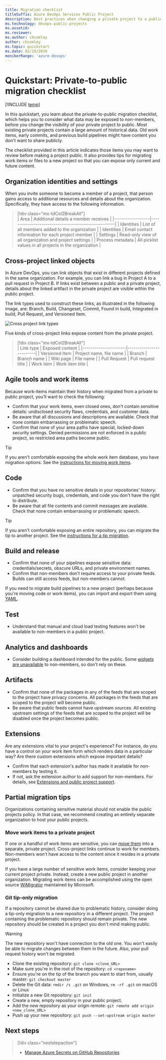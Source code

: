 ```yaml
---
title: Migration checklist
titleSuffix: Azure DevOps Services Public Project 
description: Best practices when changing a private project to a public project 
ms.technology: devops-public-projects
ms.assetid:
ms.reviewer: 
ms.author: chcomley
author: chcomley
ms.topic: quickstart
ms.date: 02/19/2019
monikerRange: 'azure-devops'
---
```


# Quickstart: Private-to-public migration checklist

[!INCLUDE [temp](includes/version-public-projects.md)]

In this quickstart, you learn about the private-to-public migration checklist, which helps you to consider what data may be exposed to non-members, before you change the visibility of your private project to public. Most existing private projects contain a large amount of historical data. Old work items, early commits, and previous build pipelines might have content you don't want to share publicly.

The checklist provided in this article indicates those items you may want to review before making a project public. It also provides tips for migrating work items or files to a new project so that you can expose only current and future content.

## Organization identities and settings

When you invite someone to become a member of a project, that person gains access to additional resources and details about the organization. Specifically, they have access to the following information.

> [!div class="mx-tdCol2BreakAll"]  
> | Area | Additional details a member receives |
> |------------------|-----------------------------------------------------|
> | Identities | List of all members added to the organization |
> | Identities | Email contact information for each project member |
> | Settings | Read-only view of all organization and project settings |
> | Process metadata | All picklist values in all projects in the organization |

## Cross-project linked objects

In Azure DevOps, you can link objects that exist in different projects defined in the same organization. For example, you can link a bug in Project A to a pull request in Project B. If links exist between a public and a private project, details about the linked artifact in the private project are visible within the public project.

The link types used to construct these links, as illustrated in the following image, are: Branch, Build, Changeset, Commit, Found in build, Integrated in build, Pull Request, and Versioned Item.

![Cross project link types](../../boards/queries/media/link-tracking-artifact-to-artifact-link-types.png)

Five kinds of cross-project links expose content from the private project.

> [!div class="mx-tdCol2BreakAll"]  
> | Link type | Exposed content |
> |----------------------|-------------------------|
> | Versioned Item | Project name, file name |
> | Branch | Branch name |
> | Wiki page | File name |
> | Pull Request | Pull request title |
> | Work item | Work item title |

## Agile tools and work items

Because work-items maintain their history when migrated from a private to public project, you'll want to check the following:

- Confirm that your work items, even closed ones, don't contain sensitive details: undisclosed security flaws, credentials, and customer data.
- Be aware that all discussions and descriptions are available. Check that none contain embarrassing or problematic speech.
- Confirm that none of your area paths have special, locked-down security settings. Denied permissions are not enforced in a public project, so restricted area paths become public.

> [!TIP]
> If you aren't comfortable exposing the whole work item database, you have migration options.
> See the [instructions for moving work items](#move-work-items).

## Code

- Confirm that you have no sensitive details in your repositories' history: unpatched security bugs, credentials, and code you don't have the right to distribute.
- Be aware that all file contents and commit messages are available. Check that none contain embarrassing or problematic speech.

> [!TIP]
> If you aren't comfortable exposing an entire repository, you can migrate the tip to another project.
> See the [instructions for a tip migration](#git-tip-only-migration).

## Build and release

- Confirm that none of your pipelines expose sensitive data: credentials/secrets, obscure URLs, and private environment names.
- Confirm that non-members don't require access to your private feeds. Builds can still access feeds, but non-members cannot.

If you need to migrate build pipelines to a new project (perhaps because you're moving code or work items), you can import and export them using [YAML](../../pipelines/get-started-yaml.md).

## Test

- Understand that manual and cloud load testing features won't be available to non-members in a public project.

## Analytics and dashboards

- Consider building a dashboard intended for the public. Some [widgets are unavailable](feature-differences.md#dashboard-widget-support) to non-members, so don't rely on these.

## Artifacts

- Confirm that none of the packages in any of the feeds that are scoped to the project have privacy concerns. All packages in the feeds that are scoped to the project will become public.
- Be aware that public feeds cannot have upstream sources. All existing upstream settings of the feeds that are scoped to the project will be disabled once the project becomes public.

## Extensions

Are any extensions vital to your project's experience?
For instance, do you have a control on your work item form which renders data in a particular way?
Are there custom extensions which expose important details?

- Confirm that each extension's author has made it available for non-members by testing it.
- If not, ask the extension author to add support for non-members. For details, see [Extensions and public project support](../../extend/develop/public-project.md).

## Partial migration tips

Organizations containing sensitive material should not enable the public projects policy.
In that case, we recommend creating an entirely separate organization to host your public projects.

<a id="move-work-items" />

### Move work items to a private project

If one or a handful of work items are sensitive, you can [move them](../../boards/backlogs/move-change-type.md#move) into a separate, private project.
Cross-project links continue to work for members.
Non-members won't have access to the content since it resides in a private project.

If you have a large number of sensitive work items, consider keeping your current project private.
Instead, create a new public project in another organization.
Migrating work items can be accomplished using the open source [WiMigrator](https://github.com/Microsoft/vsts-work-item-migrator) maintained by Microsoft.

### Git tip-only migration

If a repository cannot be shared due to problematic history, consider doing a tip-only migration to a new repository in a different project.
The project containing the problematic repository should remain private.
The new repository should be created in a project you don't mind making public.

> [!WARNING]
> The new repository won't have connection to the old one.
> You won't easily be able to migrate changes between them in the future.
> Also, your pull request history won't be migrated.

- Clone the existing repository: `git clone <clone_URL>`
- Make sure you're in the root of the repository: `cd <reponame>`
- Ensure you're on the tip of the branch you want to start from, usually master: `git checkout master`
- Delete the Git data: `rmdir /s .git` on Windows, `rm -rf .git` on macOS or Linux
- Initialize a new Git repository: `git init`
- Create a new, empty repository in your public project.
- Add the new repository as your origin remote: `git remote add origin <new_clone_URL>`
- Push up your new repository: `git push --set-upstream origin master`

## Next steps

> [!div class="nextstepaction"]
>
> - [Manage Azure Secrets on GitHub Repositories](https://azure.microsoft.com/blog/managing-azure-secrets-on-github-repositories/)
